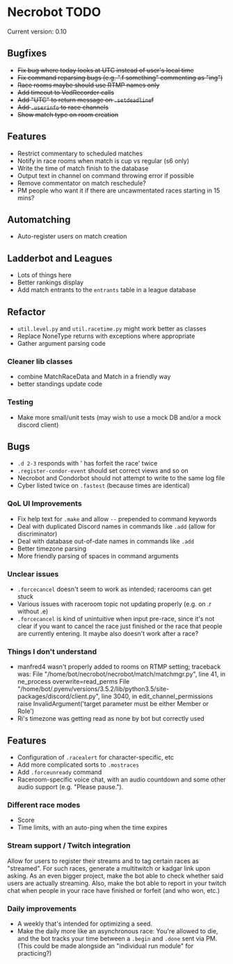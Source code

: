 # Necrobot TODO

Current version: 0.10

## Bugfixes 

- ~~Fix bug where today looks at UTC instead of user's local time~~
- ~~Fix command reparsing bugs (e.g. ".f something" commenting as "ing")~~
- ~~Race rooms maybe should use RTMP names only~~
- ~~Add timeout to VodRecorder calls~~
- ~~Add "UTC" to return message on `.setdeadline`f~~
- ~~Add `.userinfo` to race channels~~
- ~~Show match type on room creation~~

## Features

- Restrict commentary to scheduled matches
- Notify in race rooms when match is cup vs regular (s6 only)
- Write the time of match finish to the database
- Output text in channel on command throwing error if possible
- Remove commentator on match reschedule?
- PM people who want it if there are uncawmentated races starting in 15 mins?

## Automatching

- Auto-register users on match creation

## Ladderbot and Leagues

- Lots of things here
- Better rankings display
- Add match entrants to the `entrants` table in a league database

## Refactor

- `util.level.py` and `util.racetime.py` might work better as classes
- Replace NoneType returns with exceptions where appropriate
- Gather argument parsing code

### Cleaner lib classes

- combine MatchRaceData and Match in a friendly way
- better standings update code

### Testing

- Make more small/unit tests (may wish to use a mock DB and/or a mock discord client)

## Bugs

- `.d 2-3` responds with '<player> has forfeit the race' twice
- `.register-condor-event` should set correct views and so on
- Necrobot and Condorbot should not attempt to write to the same log file
- Cyber listed twice on `.fastest` (because times are identical)

### QoL UI Improvements

- Fix help text for `.make` and allow `--` prepended to command keywords
- Deal with duplicated Discord names in commands like `.add` (allow for discriminator)
- Deal with database out-of-date names in commands like `.add`
- Better timezone parsing
- More friendly parsing of spaces in command arguments

### Unclear issues

- `.forcecancel` doesn't seem to work as intended; racerooms can get stuck
- Various issues with raceroom topic not updating properly (e.g. on .r without .e)
- `.forcecancel` is kind of unintuitive when input pre-race, since it's not clear if you want to cancel the race
just finished or the race that people are currently entering. It maybe also doesn't work after a race?

### Things I don't understand

- manfred4 wasn't properly added to rooms on RTMP setting; traceback was:
  File "/home/bot/necrobot/necrobot/match/matchmgr.py", line 41, in ne_process
    overwrite=read_perms
  File "/home/bot/.pyenv/versions/3.5.2/lib/python3.5/site-packages/discord/client.py", line 3040, in edit_channel_permissions
    raise InvalidArgument('target parameter must be either Member or Role')
- Ri's timezone was getting read as none by bot but correctly used

## Features

- Configuration of `.racealert` for character-specific, etc
- Add more complicated sorts to `.mostraces`
- Add `.forceunready` command
- Raceroom-specific voice chat, with an audio countdown and some other audio support (e.g. "Please pause.").

### Different race modes

- Score
- Time limits, with an auto-ping when the time expires

### Stream support / Twitch integration

Allow for users to register their streams and to tag certain races as "streamed". For such races, generate 
a multitwitch or kadgar link upon asking. As an even bigger project, make the bot able to check whether said 
users are actually streaming. Also, make the bot able to report in your twitch chat when people in your race 
have finished or forfeit (and who won, etc.)

### Daily improvements

- A weekly that's intended for optimizing a seed.
- Make the daily more like an asynchronous race: You're allowed to die, and the bot tracks your time between a
`.begin` and `.done` sent via PM. (This could be made alongside an "individual run module" for practicing?)
